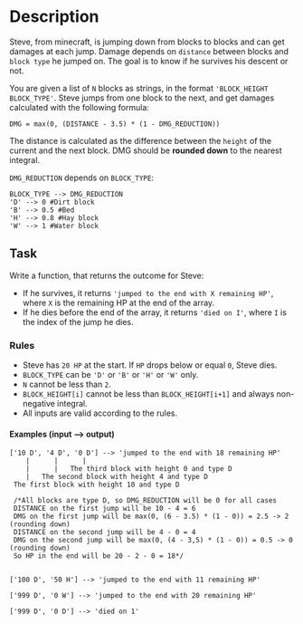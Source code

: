    # Description
   Steve, from minecraft, is jumping down from blocks to blocks and can get damages at each jump. Damage depends on `distance` between blocks and `block type` he jumped on. The goal is to know if he survives his descent or not.

You are given a list of `N` blocks as strings, in the format `'BLOCK_HEIGHT BLOCK_TYPE'`. Steve jumps from one block to the next, and get damages calculated with the following formula:
  
    DMG = max(0, (DISTANCE - 3.5) * (1 - DMG_REDUCTION))
  
  The distance is calculated as the difference between the `height` of the current and the next block. DMG should be **rounded down** to the nearest integral. 
  
  `DMG_REDUCTION` depends on `BLOCK_TYPE`:
  
    BLOCK_TYPE --> DMG_REDUCTION
    'D' --> 0 #Dirt block
    'B' --> 0.5 #Bed
    'H' --> 0.8 #Hay block
    'W' --> 1 #Water block
  
  ## Task
  
  Write a function, that returns the outcome for Steve:

  - If he survives, it returns `'jumped to the end with X remaining HP'`, where `X` is the remaining HP at the end of the array.
  - If he dies before the end of the array, it returns `'died on I'`, where `I` is the index of the jump he dies.
  
  ### Rules
  
  - Steve has `20 HP` at the start. If `HP` drops below or equal `0`, Steve dies. 
  - `BLOCK_TYPE` can be `'D'` or `'B'` or `'H'` or `'W'` only.
  - `N` cannot be less than `2`.
  - `BLOCK_HEIGHT[i]` cannot be less than `BLOCK_HEIGHT[i+1]` and always non-negative integral.
  - All inputs are valid according to the rules.
  
  #### Examples (input --> output)
    
    ['10 D', '4 D', '0 D'] --> 'jumped to the end with 18 remaining HP'     
        |      |      |
        |      |   The third block with height 0 and type D
        |   The second block with height 4 and type D
     The first block with height 10 and type D
     
     /*All blocks are type D, so DMG_REDUCTION will be 0 for all cases
     DISTANCE on the first jump will be 10 - 4 = 6
     DMG on the first jump will be max(0, (6 - 3.5) * (1 - 0)) = 2.5 -> 2 (rounding down)
     DISTANCE on the second jump will be 4 - 0 = 4
     DMG on the second jump will be max(0, (4 - 3,5) * (1 - 0)) = 0.5 -> 0 (rounding down)
     So HP in the end will be 20 - 2 - 0 = 18*/
     
     
    ['100 D', '50 H'] --> 'jumped to the end with 11 remaining HP'
    
    ['999 D', '0 W'] --> 'jumped to the end with 20 remaining HP'
    
    ['999 D', '0 D'] --> 'died on 1'
